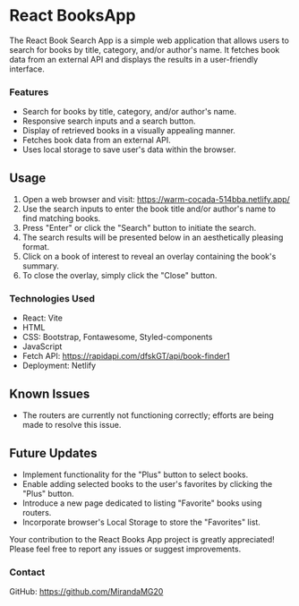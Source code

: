 # React BooksApp

The React Book Search App is a simple web application that allows users to search for books by title, category, and/or author's name. It fetches book data from an external API and displays the results in a user-friendly interface.


### Features
- Search for books by title, category, and/or author's name.
- Responsive search inputs and a search button.
- Display of retrieved books in a visually appealing manner.
- Fetches book data from an external API.
- Uses local storage to save user's data within the browser.


## Usage
1. Open a web browser and visit: https://warm-cocada-514bba.netlify.app/ 
2. Use the search inputs to enter the book title and/or author's name to find matching books.
3. Press "Enter" or click the "Search" button to initiate the search.
4. The search results will be presented below in an aesthetically pleasing format.
5. Click on a book of interest to reveal an overlay containing the book's summary.
6. To close the overlay, simply click the "Close" button.


### Technologies Used
- React: Vite
- HTML
- CSS: Bootstrap, Fontawesome, Styled-components
- JavaScript
- Fetch API: https://rapidapi.com/dfskGT/api/book-finder1 
- Deployment: Netlify


## Known Issues
- The routers are currently not functioning correctly; efforts are being made to resolve this issue.


## Future Updates
- Implement functionality for the "Plus" button to select books.
- Enable adding selected books to the user's favorites by clicking the "Plus" button.
- Introduce a new page dedicated to listing "Favorite" books using routers.
- Incorporate browser's Local Storage to store the "Favorites" list.


Your contribution to the React Books App project is greatly appreciated! 
Please feel free to report any issues or suggest improvements.


### Contact
GitHub: https://github.com/MirandaMG20 